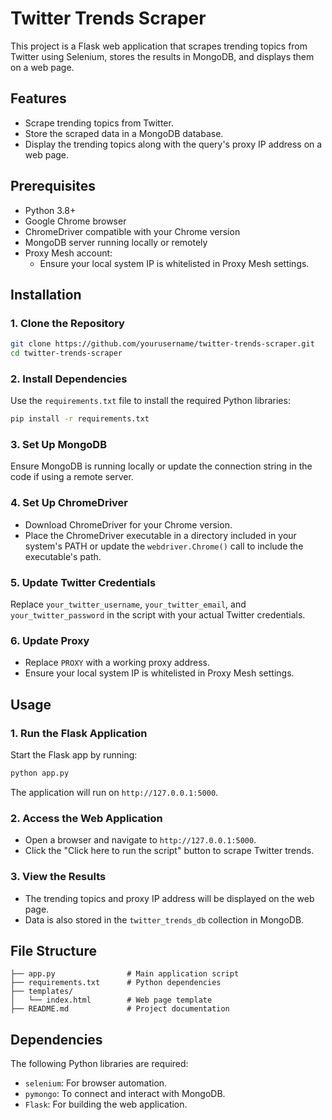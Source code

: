 # Twitter Trends Scraper

This project is a Flask web application that scrapes trending topics from Twitter using Selenium, stores the results in MongoDB, and displays them on a web page.

## Features

- Scrape trending topics from Twitter.
- Store the scraped data in a MongoDB database.
- Display the trending topics along with the query's proxy IP address on a web page.

## Prerequisites

- Python 3.8+
- Google Chrome browser
- ChromeDriver compatible with your Chrome version
- MongoDB server running locally or remotely
- Proxy Mesh account:
  - Ensure your local system IP is whitelisted in Proxy Mesh settings.

## Installation

### 1. Clone the Repository

```bash
git clone https://github.com/yourusername/twitter-trends-scraper.git
cd twitter-trends-scraper
```

### 2. Install Dependencies

Use the `requirements.txt` file to install the required Python libraries:

```bash
pip install -r requirements.txt
```

### 3. Set Up MongoDB

Ensure MongoDB is running locally or update the connection string in the code if using a remote server.

### 4. Set Up ChromeDriver

- Download ChromeDriver for your Chrome version.
- Place the ChromeDriver executable in a directory included in your system's PATH or update the `webdriver.Chrome()` call to include the executable's path.

### 5. Update Twitter Credentials

Replace `your_twitter_username`, `your_twitter_email`, and `your_twitter_password` in the script with your actual Twitter credentials.

### 6. Update Proxy

- Replace `PROXY` with a working proxy address.
- Ensure your local system IP is whitelisted in Proxy Mesh settings.

## Usage

### 1. Run the Flask Application

Start the Flask app by running:

```bash
python app.py
```

The application will run on `http://127.0.0.1:5000`.

### 2. Access the Web Application

- Open a browser and navigate to `http://127.0.0.1:5000`.
- Click the "Click here to run the script" button to scrape Twitter trends.

### 3. View the Results

- The trending topics and proxy IP address will be displayed on the web page.
- Data is also stored in the `twitter_trends_db` collection in MongoDB.

## File Structure

```
├── app.py                # Main application script
├── requirements.txt      # Python dependencies
├── templates/
│   └── index.html        # Web page template
├── README.md             # Project documentation
```

## Dependencies

The following Python libraries are required:

- `selenium`: For browser automation.
- `pymongo`: To connect and interact with MongoDB.
- `Flask`: For building the web application.
